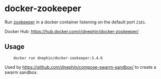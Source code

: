 docker-zookeeper
================

Run [zookeeper](https://zookeeper.apache.org/) in a docker container listening
on the default port `2181`.

Docker Hub: https://hub.docker.com/r/dnephin/docker-zookeeper/

## Usage

```
    docker run dnephin/docker-zookeeper:3.4.6

```

Used by https://github.com/dnephin/compose-swarm-sandbox/ to create a swarm
sandbox.
